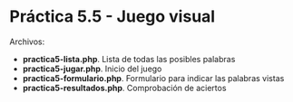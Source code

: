 # Práctica 5.5 - Juego visual

Archivos:
* **practica5-lista.php**. Lista de todas las posibles palabras
* **practica5-jugar.php**. Inicio del juego
* **practica5-formulario.php**. Formulario para indicar las palabras vistas
* **practica5-resultados.php**. Comprobación de aciertos

